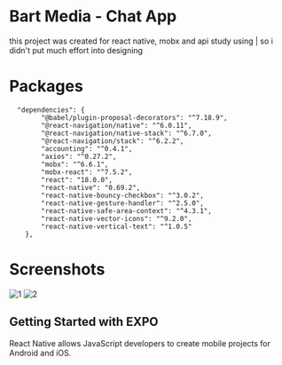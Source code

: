 # Bart Media - Chat App

this project was created for react native, mobx and api study using | so i didn't put much effort into designing

# Packages
  
```
  "dependencies": {
        "@babel/plugin-proposal-decorators": "^7.18.9",
        "@react-navigation/native": "^6.0.11",
        "@react-navigation/native-stack": "^6.7.0",
        "@react-navigation/stack": "^6.2.2",
        "accounting": "^0.4.1",
        "axios": "^0.27.2",
        "mobx": "^6.6.1",
        "mobx-react": "^7.5.2",
        "react": "18.0.0",
        "react-native": "0.69.2",
        "react-native-bouncy-checkbox": "^3.0.2",
        "react-native-gesture-handler": "^2.5.0",
        "react-native-safe-area-context": "^4.3.1",
        "react-native-vector-icons": "^9.2.0",
        "react-native-vertical-text": "^1.0.5"
    },
```

# Screenshots

![1](https://user-images.githubusercontent.com/78555264/176006604-83a39f55-877f-4a91-892e-0b7413a29095.png)
![2](https://user-images.githubusercontent.com/78555264/176006643-94065338-6294-404d-8bb6-6e8b2a589427.png)

## Getting Started with EXPO

React Native allows JavaScript developers to create mobile projects for Android and iOS. 

